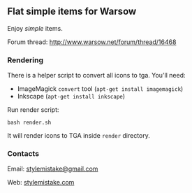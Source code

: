 ## Flat simple items for Warsow

Enjoy *simple* items.

Forum thread: http://www.warsow.net/forum/thread/16468


### Rendering

There is a helper script to convert all icons to tga. You'll need:

* ImageMagick `convert` tool (`apt-get install imagemagick`)
* Inkscape (`apt-get install inkscape`)

Run render script:

```
bash render.sh
```

It will render icons to TGA inside `render` directory.


### Contacts

Email: stylemistake@gmail.com

Web: [stylemistake.com](http://stylemistake.com)
